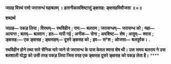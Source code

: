 **जग्राह विरथं रामो जरासन्धं महाबलम् ।** **हतानीकावशिष्टासुं ङ्क्षसह: ङ्क्षसहमिवौजसा ॥ ०॥** 

**शब्दार्थ** 

**जग्राह—** **पकड़ लिया** **; विरथम्—** **रथविहीन** **; राम:—** **बलराम** **; जरासन्धम्—** **जरासन्ध को** **; महा—** **अत्यन्त** **; बलम्—** **बलवान** **;** **हत—** **मारी गई** **; अनीक—** **सेना** **; अवशिष्ट—** **शेष** **; असुम्—** **श्वास** **; ङ्क्षसह:—** **एक ङ्क्षसह** **; ङ्क्षसहम्—** **दूसरे ङ्क्षसह को** **; इव—** **स²श** **;** **ओजसा—** **बलपूर्वक।** **.** 

**रथविहीन होने तथा सारे सैनिक मारे जाने से जरासन्ध के पास केवल श्वास शेष थी। उस** **समय बलराम ने उस बलशाली योद्धा को उसी तरह पकड़ लिया जिस तरह एक ङ्क्षसह दूसरे ङ्क्षसह** **को पकड़ लेता है।** **** 